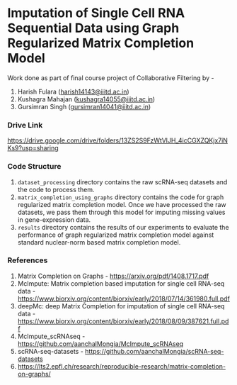 # Imputation of Single Cell RNA Sequential Data using Graph Regularized Matrix Completion Model

Work done as part of final course project of Collaborative Filtering by -

1. Harish Fulara (harish14143@iiitd.ac.in)
2. Kushagra Mahajan (kushagra14055@iiitd.ac.in)
3. Gursimran Singh (gursimran14041@iiitd.ac.in)

### Drive Link 
https://drive.google.com/drive/folders/13ZS2S9FzWtVlJH_4icCGXZQKjx7iNKs9?usp=sharing

### Code Structure

1. `dataset_processing` directory contains the raw scRNA-seq datasets and the code to process them.
2. `matrix_completion_using_graphs` directory contains the code for graph regularized matrix completion model. Once we have processed the raw datasets, we pass them through this model for imputing missing values in gene-expression data.
3. `results` directory contains the results of our experiments to evaluate the performance of graph regularized matrix completion model against standard nuclear-norm based matrix completion model.

### References

1. Matrix Completion on Graphs - https://arxiv.org/pdf/1408.1717.pdf
2. McImpute: Matrix completion based imputation for single cell RNA-seq data - https://www.biorxiv.org/content/biorxiv/early/2018/07/14/361980.full.pdf
3. deepMc: deep Matrix Completion for imputation of single cell RNA-seq data - https://www.biorxiv.org/content/biorxiv/early/2018/08/09/387621.full.pdf
4. McImpute_scRNAseq - https://github.com/aanchalMongia/McImpute_scRNAseq
5. scRNA-seq-datasets - https://github.com/aanchalMongia/scRNA-seq-datasets
6. https://lts2.epfl.ch/research/reproducible-research/matrix-completion-on-graphs/
